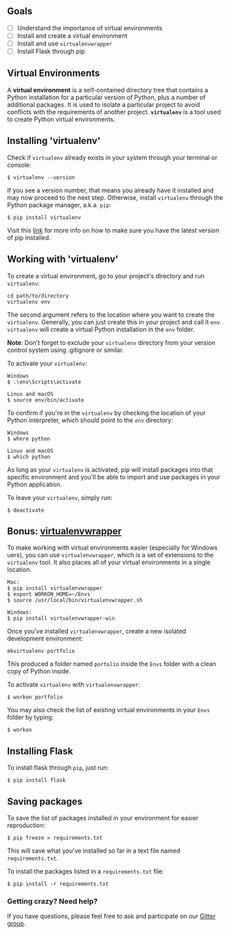 ##  Goals

- [ ] Understand the importance of virtual environments
- [ ] Install and create a virtual environment
- [ ] Install and use `virtualenvwrapper`
- [ ] Install Flask through pip

## Virtual Environments

A **virtual environment** is a self-contained directory tree that contains a Python installation for a particular version of Python, plus a number of additional packages. It is used to isolate a particular project to avoid conflicts with the requirements of another project. **`virtualenv`** is a tool used to create Python virtual environments.

## Installing 'virtualenv'

Check if `virtualenv` already exists in your system through your terminal or console:

```shell
$ virtualenv --version
```

If you see a version number, that means you already have it installed and may now proceed to the next step. Otherwise, install `virtualenv` through the Python package manager, a.k.a. `pip`:

```shell
$ pip install virtualenv
```

Visit this [link](https://packaging.python.org/guides/installing-using-pip-and-virtualenv/) for more info on how to make sure you have the latest version of pip installed.

## Working with 'virtualenv'

To create a virtual environment, go to your project's directory and run `virtualenv`:

```shell
cd path/to/directory
virtualenv env
```

The second argument refers to the location where you want to create the `virtualenv`. Generally, you can just create this in your project and call it `env`. `virtualenv` will create a virtual Python installation in the `env` folder.

**Note**: Don't forget to exclude your `virtualenv` directory from your version control system using .gitignore or similar.

To activate your `virtualenv`:

```shell
Windows
$ .\env\Scripts\activate

Linux and macOS
$ source env/bin/activate
```

To confirm if you're in the `virtualenv` by checking the location of your Python interpreter, which should point to the `env` directory:

```shell
Windows
$ where python

Linux and macOS
$ which python
```

As long as your `virtualenv` is activated, pip will install packages into that specific environment and you'll be able to import and use packages in your Python application.

To leave your `virtualenv`, simply run:

```shell
$ deactivate
```

## Bonus: [virtualenvwrapper](http://virtualenvwrapper.readthedocs.io/en/latest/)

To make working with virtual environments easier (especially for Windows uers), you can use `virtualenvwrapper`, which is a set of extensions to the `virtualenv` tool. It also places all of your virtual environments in a single location.

```shell
Mac:
$ pip install virtualenvwrapper
$ export WORKON_HOME=~/Envs
$ source /usr/local/bin/virtualenvwrapper.sh

Windows:
$ pip install virtualenvwrapper-win
```

Once you've installed `virtualenvwrapper`, create a new isolated development environment:

```shell
mkvirtualenv portfolio
```

This produced a folder named `portolio` inside the `Envs` folder with a clean copy of Python inside.

To activate `virtualenv` with `virtualenvwrapper`:

```shell
$ workon portfolio
```

You may also check the list of existing virtual environments in your `Envs` folder by typing:

```shell
$ workon
```

## Installing Flask

To install flask through `pip`, just run:

```shell
$ pip install flask
```

## Saving packages

To save the list of packages installed in your environment for easier reproduction:

```shell
$ pip freeze > requirements.txt
```

This will save what you've installed so far in a text file named `requirements.txt`.

To install the packages listed in a `requirements.txt` file:

```shell
$ pip install -r requirements.txt
```

### Getting crazy? Need help?
If you have questions, please feel free to ask and participate on our [Gitter group](https://gitter.im/WWCodeManila/Python).
